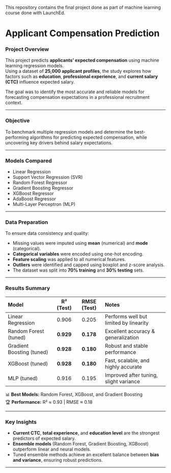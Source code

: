 This repository contains the final project done as part of machine learning course done with LaunchEd.

# Applicant Compensation Prediction

### Project Overview
This project predicts **applicants’ expected compensation** using machine learning regression models.  
Using a dataset of **25,000 applicant profiles**, the study explores how factors such as **education**, **professional experience**, and **current salary (CTC)** influence expected salary.  

The goal was to identify the most accurate and reliable models for forecasting compensation expectations in a professional recruitment context.

---

### Objective
To benchmark multiple regression models and determine the best-performing algorithms for predicting expected compensation, while uncovering key drivers behind salary expectations.

---

### Models Compared
- Linear Regression  
- Support Vector Regression (SVR)  
- Random Forest Regressor  
- Gradient Boosting Regressor  
- XGBoost Regressor  
- AdaBoost Regressor  
- Multi-Layer Perceptron (MLP)

---

### Data Preparation
To ensure data consistency and quality:
- Missing values were imputed using **mean** (numerical) and **mode** (categorical).  
- **Categorical variables** were encoded using one-hot encoding.  
- **Feature scaling** was applied to all numerical features.  
- **Outliers** were identified and capped using boxplot and z-score analysis.  
- The dataset was split into **70% training** and **30% testing** sets.  

---

### Results Summary
| Model | R² (Test) | RMSE (Test) | Notes |
|:------|:----------:|:------------:|:------|
| Linear Regression | 0.906 | 0.205 | Performs well but limited by linearity |
| Random Forest (tuned) | **0.929** | **0.178** | Excellent accuracy & generalization |
| Gradient Boosting (tuned) | **0.928** | **0.180** | Robust and stable performance |
| XGBoost (tuned) | **0.928** | **0.180** | Fast, scalable, and highly accurate |
| MLP (tuned) | 0.916 | 0.195 | Improved after tuning, slight variance |

📊 **Best Models:** Random Forest, XGBoost, and Gradient Boosting  
🏆 **Performance:** R² ≈ 0.93 | RMSE ≈ 0.18  

---

### Key Insights
- **Current CTC**, **total experience**, and **education level** are the strongest predictors of expected salary.  
- **Ensemble models** (Random Forest, Gradient Boosting, XGBoost) outperform linear and neural models.  
- Tuned ensemble methods achieve an excellent balance between **bias and variance**, ensuring robust predictions.  

---
